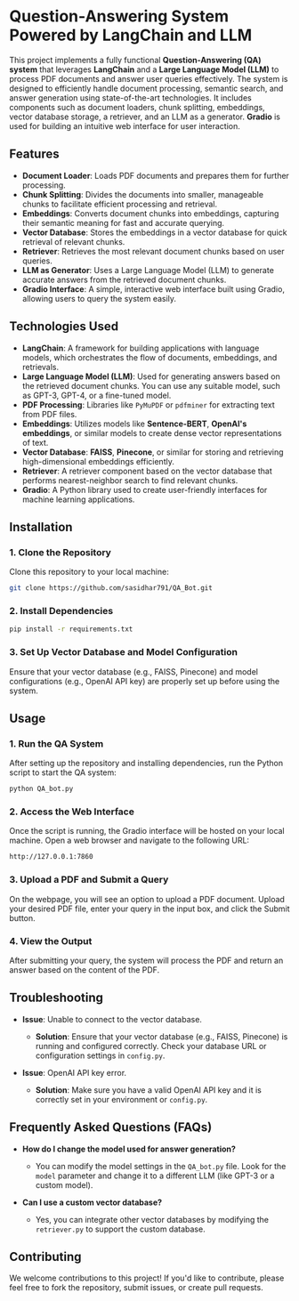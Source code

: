 # Question-Answering System Powered by LangChain and LLM

This project implements a fully functional **Question-Answering (QA) system** that leverages **LangChain** and a **Large Language Model (LLM)** to process PDF documents and answer user queries effectively. The system is designed to efficiently handle document processing, semantic search, and answer generation using state-of-the-art technologies. It includes components such as document loaders, chunk splitting, embeddings, vector database storage, a retriever, and an LLM as a generator. **Gradio** is used for building an intuitive web interface for user interaction.

## Features

- **Document Loader**: Loads PDF documents and prepares them for further processing.
- **Chunk Splitting**: Divides the documents into smaller, manageable chunks to facilitate efficient processing and retrieval.
- **Embeddings**: Converts document chunks into embeddings, capturing their semantic meaning for fast and accurate querying.
- **Vector Database**: Stores the embeddings in a vector database for quick retrieval of relevant chunks.
- **Retriever**: Retrieves the most relevant document chunks based on user queries.
- **LLM as Generator**: Uses a Large Language Model (LLM) to generate accurate answers from the retrieved document chunks.
- **Gradio Interface**: A simple, interactive web interface built using Gradio, allowing users to query the system easily.

## Technologies Used

- **LangChain**: A framework for building applications with language models, which orchestrates the flow of documents, embeddings, and retrievals.
- **Large Language Model (LLM)**: Used for generating answers based on the retrieved document chunks. You can use any suitable model, such as GPT-3, GPT-4, or a fine-tuned model.
- **PDF Processing**: Libraries like `PyMuPDF` or `pdfminer` for extracting text from PDF files.
- **Embeddings**: Utilizes models like **Sentence-BERT**, **OpenAI's embeddings**, or similar models to create dense vector representations of text.
- **Vector Database**: **FAISS**, **Pinecone**, or similar for storing and retrieving high-dimensional embeddings efficiently.
- **Retriever**: A retriever component based on the vector database that performs nearest-neighbor search to find relevant chunks.
- **Gradio**: A Python library used to create user-friendly interfaces for machine learning applications.



## Installation

### 1. Clone the Repository
Clone this repository to your local machine:
```bash
git clone https://github.com/sasidhar791/QA_Bot.git
```

### 2. Install Dependencies
```bash
pip install -r requirements.txt
```
### 3. Set Up Vector Database and Model Configuration
Ensure that your vector database (e.g., FAISS, Pinecone) and model configurations (e.g., OpenAI API key) are properly set up before using the system.



## Usage
### 1. Run the QA System
After setting up the repository and installing dependencies, run the Python script to start the QA system:
```bash
python QA_bot.py
```

### 2. Access the Web Interface
Once the script is running, the Gradio interface will be hosted on your local machine. Open a web browser and navigate to the following URL:
```bash
http://127.0.0.1:7860
```

### 3. Upload a PDF and Submit a Query
On the webpage, you will see an option to upload a PDF document. Upload your desired PDF file, enter your query in the input box, and click the Submit button.


### 4. View the Output
After submitting your query, the system will process the PDF and return an answer based on the content of the PDF.



## Troubleshooting

- **Issue**: Unable to connect to the vector database.
  - **Solution**: Ensure that your vector database (e.g., FAISS, Pinecone) is running and configured correctly. Check your database URL or configuration settings in `config.py`.

- **Issue**: OpenAI API key error.
  - **Solution**: Make sure you have a valid OpenAI API key and it is correctly set in your environment or `config.py`.



## Frequently Asked Questions (FAQs)

- **How do I change the model used for answer generation?**
  - You can modify the model settings in the `QA_bot.py` file. Look for the `model` parameter and change it to a different LLM (like GPT-3 or a custom model).

- **Can I use a custom vector database?**
  - Yes, you can integrate other vector databases by modifying the `retriever.py` to support the custom database.


## Contributing
We welcome contributions to this project! If you'd like to contribute, please feel free to fork the repository, submit issues, or create pull requests.
